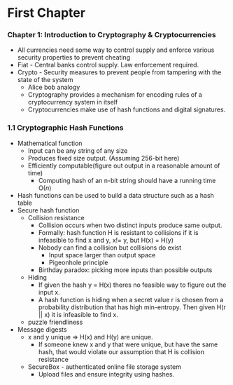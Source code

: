 # First Chapter

### Chapter 1: Introduction to Cryptography & Cryptocurrencies

* All currencies need some way to control supply and enforce various security properties to prevent cheating
* Fiat - Central banks control supply. Law enforcement required.
* Crypto - Security measures to prevent people from tampering with the state of the system
  * Alice bob analogy
  * Cryptography provides a mechanism for encoding rules of a cryptocurrency system in itself
  * Cryptocurrencies make use of hash functions and digital signatures.



### 1.1 Cryptographic Hash Functions

* Mathematical function
  * Input can be any string of any size
  * Produces fixed size output. \(Assuming 256-bit here\)
  * Efficiently computable\(figure out output in a reasonable amount of time\)
    * Computing hash of an n-bit string should have a running time O\(_n_\)
* Hash functions can be used to build a data structure such as a hash table
* Secure hash function
  * Collision resistance
    * Collision occurs when two distinct inputs produce same output.
    * Formally: hash function H is resistant to collisions if it is infeasible to find x and y, x!= y, but H\(x\) = H\(y\)
    * Nobody can find a collision but collisions do exist
      * Input space larger than output space
      * Pigeonhole principle
    * Birthday paradox: picking more inputs than possible outputs
  * Hiding
    * If given the hash y = H\(x\) theres no feasible way to figure out the input x.
    * A hash function is hiding when a secret value r is chosen from a probability distribution  that has high min-entropy. Then given H\(r \|\| x\) it is infeasible to find x.
  * puzzle friendliness
* Message digests
  * x and y unique =&gt; H\(x\) and H\(y\) are unique.
    * If  someone knew x and y that were unique, but have the same hash, that would violate our assumption that H is collision resistance
  * SecureBox - authenticated online file storage system
    * Upload files and ensure integrity using hashes.





